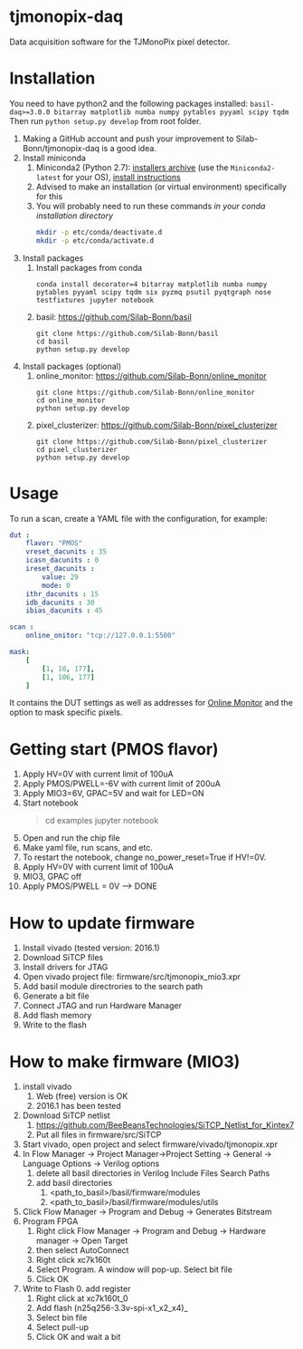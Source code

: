# tjmonopix-daq
<!-- [![Build Status](https://travis-ci.org/SiLab-Bonn/tjmonopix-daq.svg?branch=development)](https://travis-ci.org/SiLab-Bonn/tjmonopix-daq) -->

Data acquisition software for the TJMonoPix pixel detector.

# Installation
You need to have python2 and the following packages installed:
`basil-daq>=3.0.0 bitarray matplotlib numba numpy pytables pyyaml scipy tqdm`
Then run `python setup.py develop` from root folder.

1. Making a GitHub account and push your improvement to Silab-Bonn/tjmonopix-daq is a good idea.
2. Install miniconda
    1. Miniconda2 (Python 2.7): [installers archive](https://repo.anaconda.com/miniconda/) (use the `Miniconda2-latest` for your OS), [install instructions](https://conda.io/projects/conda/en/latest/user-guide/install/index.html)
    2. Advised to make an installation (or virtual environment) specifically for this
    3. You will probably need to run these commands _in your conda installation directory_
       ```bash
       mkdir -p etc/conda/deactivate.d
       mkdir -p etc/conda/activate.d
       ```
3. Install packages
    1. Install packages from conda
       ```
       conda install decorator=4 bitarray matplotlib numba numpy pytables pyyaml scipy tqdm six pyzmq psutil pyqtgraph nose testfixtures jupyter notebook
       ```
    2. basil: <https://github.com/Silab-Bonn/basil>
       ```
       git clone https://github.com/Silab-Bonn/basil
       cd basil
       python setup.py develop
       ```
4. Install packages (optional)
    1. online_monitor: <https://github.com/Silab-Bonn/online_monitor>
       ```
       git clone https://github.com/Silab-Bonn/online_monitor
       cd online_monitor
       python setup.py develop
       ```
    2. pixel_clusterizer: <https://github.com/Silab-Bonn/pixel_clusterizer>
       ```
       git clone https://github.com/Silab-Bonn/pixel_clusterizer
       cd pixel_clusterizer
       python setup.py develop
       ```

# Usage
To run a scan, create a YAML file with the configuration, for example:
```yaml
dut :
    flavor: "PMOS"
    vreset_dacunits : 35
    icasn_dacunits : 0
    ireset_dacunits :
        value: 29
        mode: 0
    ithr_dacunits : 15
    idb_dacunits : 30
    ibias_dacunits : 45

scan :
    online_onitor: "tcp://127.0.0.1:5500"

mask:
    [
        [1, 10, 177],
        [1, 106, 177]
    ]
```
It contains the DUT settings as well as addresses for [Online Monitor](https://github.com/SiLab-Bonn/online_monitor) and the option to mask specific pixels.

# Getting start (PMOS flavor)

1. Apply HV=0V with current limit of 100uA
2. Apply PMOS/PWELL=-6V with current limit of 200uA
3. Apply MIO3=6V, GPAC=5V and wait for LED=ON
4. Start notebook
   > cd examples
   > jupyter notebook
4. Open and run the chip file
5. Make yaml file, run scans, and etc.
6. To restart the notebook, change no_power_reset=True if HV!=0V.
7. Apply HV=0V with current limit of 100uA
8. MIO3, GPAC off
8. Apply PMOS/PWELL = 0V  --> DONE

# How to update firmware
1. Install vivado (tested version: 2016.1)
2. Download SiTCP files
3. Install drivers for JTAG
2. Open vivado project file: firmware/src/tjmonopix_mio3.xpr
3. Add basil module directrories to the search path
3. Generate a bit file
4. Connect JTAG and run Hardware Manager
5. Add flash memory
6. Write to the flash

# How to make firmware (MIO3)
1. install vivado
    1. Web (free) version is OK
    2. 2016.1 has been tested
2. Download SiTCP netlist
    1. https://github.com/BeeBeansTechnologies/SiTCP_Netlist_for_Kintex7
    3. Put all files in firmware/src/SiTCP
2. Start vivado, open project and select firmware/vivado/tjmonopix.xpr
3. In Flow Manager -> Project Manager->Project Setting -> General -> Language Options -> Verilog options
    1. delete all basil directories in Verilog Include Files Search Paths
    2. add basil directories
         1. <path_to_basil>/basil/firmware/modules
         2. <path_to_basil>/basil/firmware/modules/utils
4. Click Flow Manager -> Program and Debug -> Generates Bitstream
5. Program FPGA
    1. Right click Flow Manager -> Program and Debug -> Hardware manager -> Open Target
    2. then select AutoConnect
    3. Right click xc7k160t
    4. Select Program. A window will pop-up. Select bit file
    5. Click OK
6. Write to Flash
    0. add register
    1. Right click at xc7k160t_0
    2. Add flash (n25q256-3.3v-spi-x1_x2_x4)_
    3. Select bin file
    4. Select pull-up
    5. Click OK and wait a bit
